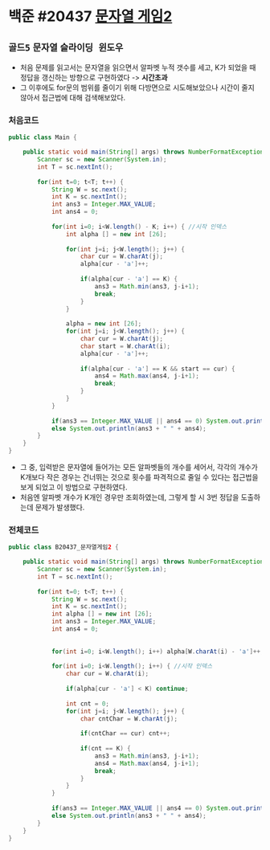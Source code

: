 # 백준 #20437 [문자열 게임2](https://www.acmicpc.net/problem/20437)
`골드5` `문자열` `슬라이딩 윈도우`
---
- 처음 문제를 읽고서는 문자열을 읽으면서 알파벳 누적 갯수를 세고, K가 되었을 때 정답을 갱신하는 방향으로 구현하였다 -> **시간초과**
- 그 이후에도 for문의 범위를 줄이기 위해 다방면으로 시도해보았으나 시간이 줄지 않아서 접근법에 대해 검색해보았다.

### 처음코드
```java
public class Main {

	public static void main(String[] args) throws NumberFormatException, IOException {
		Scanner sc = new Scanner(System.in);
		int T = sc.nextInt();
		
		for(int t=0; t<T; t++) {
			String W = sc.next();
			int K = sc.nextInt();
			int ans3 = Integer.MAX_VALUE;
			int ans4 = 0;
			
			for(int i=0; i<W.length() - K; i++) { //시작 인덱스
				int alpha [] = new int [26];
				
				for(int j=i; j<W.length(); j++) {
					char cur = W.charAt(j);
					alpha[cur - 'a']++;
					
					if(alpha[cur - 'a'] == K) {
						ans3 = Math.min(ans3, j-i+1);
						break;
					}
				}
				
				alpha = new int [26];
				for(int j=i; j<W.length(); j++) {
					char cur = W.charAt(j);
					char start = W.charAt(i);
					alpha[cur - 'a']++;
					
					if(alpha[cur - 'a'] == K && start == cur) {
						ans4 = Math.max(ans4, j-i+1);
						break;
					}
				}
			}
			
			if(ans3 == Integer.MAX_VALUE || ans4 == 0) System.out.println(-1);
			else System.out.println(ans3 + " " + ans4);
		}
	}
}
```
- 그 중, 입력받은 문자열에 들어가는 모든 알파벳들의 개수를 세어서, 각각의 개수가 K개보다 작은 경우는 건너뛰는 것으로 횟수를 파격적으로 줄일 수 있다는 접근법을 보게 되었고 이 방법으로 구현하였다.
- 처음엔 알파벳 개수가 K개인 경우만 조회하였는데, 그렇게 할 시 3번 정답을 도출하는데 문제가 발생했다.

### 전체코드
```java
public class B20437_문자열게임2 {

	public static void main(String[] args) throws NumberFormatException, IOException {
		Scanner sc = new Scanner(System.in);
		int T = sc.nextInt();
		
		for(int t=0; t<T; t++) {
			String W = sc.next();
			int K = sc.nextInt();
			int alpha [] = new int [26];
			int ans3 = Integer.MAX_VALUE;
			int ans4 = 0;
			
			
			for(int i=0; i<W.length(); i++) alpha[W.charAt(i) - 'a']++;
			
			for(int i=0; i<W.length(); i++) { //시작 인덱스
				char cur = W.charAt(i);
				
				if(alpha[cur - 'a'] < K) continue;
				
				int cnt = 0;
				for(int j=i; j<W.length(); j++) {
					char cntChar = W.charAt(j);
					
					if(cntChar == cur) cnt++;
					
					if(cnt == K) {
						ans3 = Math.min(ans3, j-i+1);
						ans4 = Math.max(ans4, j-i+1);
						break;
					}
				}
			}
			
			if(ans3 == Integer.MAX_VALUE || ans4 == 0) System.out.println(-1);
			else System.out.println(ans3 + " " + ans4);
		}
	}
}

```

